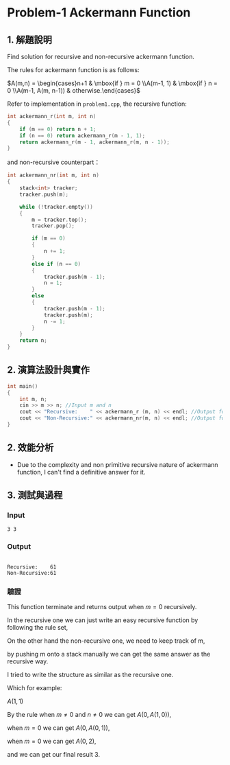 # Problem-1 Ackermann Function

## 1. 解題說明

Find solution for recursive and non-recursive ackermann function.

The rules for ackermann function is as follows:

$`A(m,n) = \begin{cases}n+1 & \mbox{if } m = 0 \\A(m-1, 1) & \mbox{if } n = 0 \\A(m-1, A(m, n-1)) & otherwise.\end{cases}`$


Refer to implementation in `problem1.cpp`, the recursive function:

```cpp
int ackermann_r(int m, int n)
{
	if (m == 0) return n + 1;
	if (n == 0) return ackermann_r(m - 1, 1);
	return ackermann_r(m - 1, ackermann_r(m, n - 1));
}
```

and non-recursive counterpart：

```cpp
int ackermann_nr(int m, int n)
{
	stack<int> tracker;
	tracker.push(m);

	while (!tracker.empty())
	{
		m = tracker.top();
		tracker.pop();

		if (m == 0)
		{
			n += 1;
		}
		else if (n == 0)
		{
			tracker.push(m - 1);
			n = 1;
		}
		else
		{
			tracker.push(m - 1);
			tracker.push(m);
			n -= 1;
		}
	}
	return n;
}
```
## 2. 演算法設計與實作

```cpp
int main()
{
	int m, n;
	cin >> m >> n; //Input m and n	
	cout << "Recursive:    " << ackermann_r (m, n) << endl; //Output for recusive solution
	cout << "Non-Recursive:" << ackermann_nr(m, n) << endl; //Output for non-recusive solution
}
```

## 2. 效能分析

- Due to the complexity and non primitive recursive nature of ackermann function, I can't find a definitive answer for it.

## 3. 測試與過程

### Input

```plain
3 3

```

### Output

```plain

Recursive:    61
Non-Recursive:61

```

### 驗證

This function terminate and returns output when $`m=0`$ recursively.

In the recursive one we can just write an easy recursive function by following the rule set,

On the other hand the non-recursive one, we need to keep track of m,

by pushing m onto a stack manually we can get the same answer as the recursive way.

I tried to write the structure as similar as the recursive one.

Which for example: 

$`A(1,1)`$

By the rule when $`m \not= 0`$ and $`n \not= 0`$ we can get $`A(0,A(1,0))`$,

when $`m=0`$ we can get $`A(0,A(0,1))`$,

when $`m=0`$ we can get $`A(0,2)`$,

and we can get our final result $`3`$.
